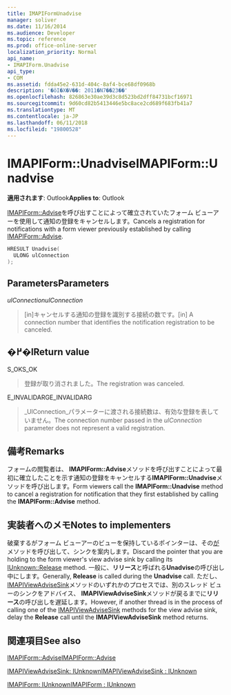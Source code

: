 ```yaml
---
title: IMAPIFormUnadvise
manager: soliver
ms.date: 11/16/2014
ms.audience: Developer
ms.topic: reference
ms.prod: office-online-server
localization_priority: Normal
api_name:
- IMAPIForm.Unadvise
api_type:
- COM
ms.assetid: fdda45e2-631d-404c-8af4-bce68df0968b
description: '�ŏI�X�V��: 2011�N7��23��'
ms.openlocfilehash: 826863e30ae39d3c8d523bd2dff84731bcf16971
ms.sourcegitcommit: 9d60cd82b5413446e5bc8ace2cd689f683fb41a7
ms.translationtype: MT
ms.contentlocale: ja-JP
ms.lasthandoff: 06/11/2018
ms.locfileid: "19800528"
---
```

# <a name="imapiformunadvise"></a><span data-ttu-id="5464d-103">IMAPIForm::Unadvise</span><span class="sxs-lookup"><span data-stu-id="5464d-103">IMAPIForm::Unadvise</span></span>

  
  
<span data-ttu-id="5464d-104">**適用されます**: Outlook</span><span class="sxs-lookup"><span data-stu-id="5464d-104">**Applies to**: Outlook</span></span> 
  
<span data-ttu-id="5464d-105">[IMAPIForm::Advise](imapiform-advise.md)を呼び出すことによって確立されていたフォーム ビューアーを使用して通知の登録をキャンセルします。</span><span class="sxs-lookup"><span data-stu-id="5464d-105">Cancels a registration for notifications with a form viewer previously established by calling [IMAPIForm::Advise](imapiform-advise.md).</span></span>
  
```cpp
HRESULT Unadvise(
  ULONG ulConnection
);
```

## <a name="parameters"></a><span data-ttu-id="5464d-106">Parameters</span><span class="sxs-lookup"><span data-stu-id="5464d-106">Parameters</span></span>

 <span data-ttu-id="5464d-107">_ulConnection_</span><span class="sxs-lookup"><span data-stu-id="5464d-107">_ulConnection_</span></span>
  
> <span data-ttu-id="5464d-108">[in]キャンセルする通知の登録を識別する接続の数です。</span><span class="sxs-lookup"><span data-stu-id="5464d-108">[in] A connection number that identifies the notification registration to be canceled.</span></span>
    
## <a name="return-value"></a><span data-ttu-id="5464d-109">�߂�l</span><span class="sxs-lookup"><span data-stu-id="5464d-109">Return value</span></span>

<span data-ttu-id="5464d-110">S_OK</span><span class="sxs-lookup"><span data-stu-id="5464d-110">S_OK</span></span> 
  
> <span data-ttu-id="5464d-111">登録が取り消されました。</span><span class="sxs-lookup"><span data-stu-id="5464d-111">The registration was canceled.</span></span>
    
<span data-ttu-id="5464d-112">E_INVALIDARG</span><span class="sxs-lookup"><span data-stu-id="5464d-112">E_INVALIDARG</span></span> 
  
> <span data-ttu-id="5464d-113">_UlConnection_パラメーターに渡される接続数は、有効な登録を表していません。</span><span class="sxs-lookup"><span data-stu-id="5464d-113">The connection number passed in the  _ulConnection_ parameter does not represent a valid registration.</span></span> 
    
## <a name="remarks"></a><span data-ttu-id="5464d-114">備考</span><span class="sxs-lookup"><span data-stu-id="5464d-114">Remarks</span></span>

<span data-ttu-id="5464d-115">フォームの閲覧者は、 **IMAPIForm::Advise**メソッドを呼び出すことによって最初に確立したことを示す通知の登録をキャンセルする**IMAPIForm::Unadvise**メソッドを呼び出します。</span><span class="sxs-lookup"><span data-stu-id="5464d-115">Form viewers call the **IMAPIForm::Unadvise** method to cancel a registration for notification that they first established by calling the **IMAPIForm::Advise** method.</span></span> 
  
## <a name="notes-to-implementers"></a><span data-ttu-id="5464d-116">実装者へのメモ</span><span class="sxs-lookup"><span data-stu-id="5464d-116">Notes to implementers</span></span>

<span data-ttu-id="5464d-117">破棄するがフォーム ビューアーのビューを保持しているポインターは、その[が](http://msdn.microsoft.com/en-us/library/ms682317%28v=VS.85%29.aspx)メソッドを呼び出して、シンクを案内します。</span><span class="sxs-lookup"><span data-stu-id="5464d-117">Discard the pointer that you are holding to the form viewer's view advise sink by calling its [IUnknown::Release](http://msdn.microsoft.com/en-us/library/ms682317%28v=VS.85%29.aspx) method.</span></span> <span data-ttu-id="5464d-118">一般に、**リリース**と呼ばれる**Unadvise**の呼び出し中にします。</span><span class="sxs-lookup"><span data-stu-id="5464d-118">Generally, **Release** is called during the **Unadvise** call.</span></span> <span data-ttu-id="5464d-119">ただし、 [IMAPIViewAdviseSink](imapiviewadvisesinkiunknown.md)メソッドのいずれかのプロセスでは、別のスレッド ビューのシンクをアドバイス、 **IMAPIViewAdviseSink**メソッドが戻るまでに**リリース**の呼び出しを遅延します。</span><span class="sxs-lookup"><span data-stu-id="5464d-119">However, if another thread is in the process of calling one of the [IMAPIViewAdviseSink](imapiviewadvisesinkiunknown.md) methods for the view advise sink, delay the **Release** call until the **IMAPIViewAdviseSink** method returns.</span></span> 
  
## <a name="see-also"></a><span data-ttu-id="5464d-120">関連項目</span><span class="sxs-lookup"><span data-stu-id="5464d-120">See also</span></span>



[<span data-ttu-id="5464d-121">IMAPIForm::Advise</span><span class="sxs-lookup"><span data-stu-id="5464d-121">IMAPIForm::Advise</span></span>](imapiform-advise.md)
  
[<span data-ttu-id="5464d-122">IMAPIViewAdviseSink: IUnknown</span><span class="sxs-lookup"><span data-stu-id="5464d-122">IMAPIViewAdviseSink : IUnknown</span></span>](imapiviewadvisesinkiunknown.md)
  
[<span data-ttu-id="5464d-123">IMAPIForm: IUnknown</span><span class="sxs-lookup"><span data-stu-id="5464d-123">IMAPIForm : IUnknown</span></span>](imapiformiunknown.md)

